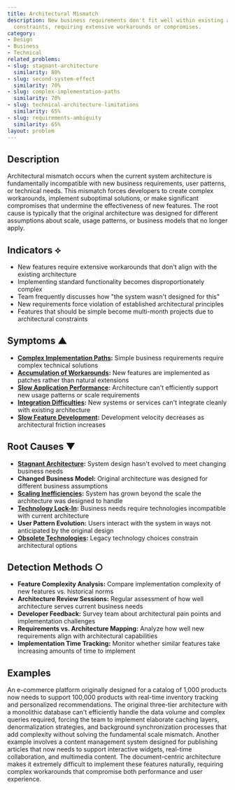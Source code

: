 ```yaml
---
title: Architectural Mismatch
description: New business requirements don't fit well within existing architectural
  constraints, requiring extensive workarounds or compromises.
category:
- Design
- Business
- Technical
related_problems:
- slug: stagnant-architecture
  similarity: 80%
- slug: second-system-effect
  similarity: 70%
- slug: complex-implementation-paths
  similarity: 70%
- slug: technical-architecture-limitations
  similarity: 65%
- slug: requirements-ambiguity
  similarity: 65%
layout: problem
---
```


## Description

Architectural mismatch occurs when the current system architecture is fundamentally incompatible with new business requirements, user patterns, or technical needs. This mismatch forces developers to create complex workarounds, implement suboptimal solutions, or make significant compromises that undermine the effectiveness of new features. The root cause is typically that the original architecture was designed for different assumptions about scale, usage patterns, or business models that no longer apply.

## Indicators ⟡

- New features require extensive workarounds that don't align with the existing architecture
- Implementing standard functionality becomes disproportionately complex
- Team frequently discusses how "the system wasn't designed for this"
- New requirements force violation of established architectural principles
- Features that should be simple become multi-month projects due to architectural constraints

## Symptoms ▲

- **[Complex Implementation Paths](complex-implementation-paths.md):** Simple business requirements require complex technical solutions
- **[Accumulation of Workarounds](accumulation-of-workarounds.md):** New features are implemented as patches rather than natural extensions
- **[Slow Application Performance](slow-application-performance.md):** Architecture can't efficiently support new usage patterns or scale requirements
- **[Integration Difficulties](integration-difficulties.md):** New systems or services can't integrate cleanly with existing architecture
- **[Slow Feature Development](slow-feature-development.md):** Development velocity decreases as architectural friction increases

## Root Causes ▼

- **[Stagnant Architecture](stagnant-architecture.md):** System design hasn't evolved to meet changing business needs
- **Changed Business Model:** Original architecture was designed for different business assumptions
- **[Scaling Inefficiencies](scaling-inefficiencies.md):** System has grown beyond the scale the architecture was designed to handle
- **[Technology Lock-In](technology-lock-in.md):** Business needs require technologies incompatible with current architecture
- **User Pattern Evolution:** Users interact with the system in ways not anticipated by the original design
- **[Obsolete Technologies](obsolete-technologies.md):** Legacy technology choices constrain architectural options

## Detection Methods ○

- **Feature Complexity Analysis:** Compare implementation complexity of new features vs. historical norms
- **Architecture Review Sessions:** Regular assessment of how well architecture serves current business needs
- **Developer Feedback:** Survey team about architectural pain points and implementation challenges
- **Requirements vs. Architecture Mapping:** Analyze how well new requirements align with architectural capabilities
- **Implementation Time Tracking:** Monitor whether similar features take increasing amounts of time to implement

## Examples

An e-commerce platform originally designed for a catalog of 1,000 products now needs to support 100,000 products with real-time inventory tracking and personalized recommendations. The original three-tier architecture with a monolithic database can't efficiently handle the data volume and complex queries required, forcing the team to implement elaborate caching layers, denormalization strategies, and background synchronization processes that add complexity without solving the fundamental scale mismatch. Another example involves a content management system designed for publishing articles that now needs to support interactive widgets, real-time collaboration, and multimedia content. The document-centric architecture makes it extremely difficult to implement these features naturally, requiring complex workarounds that compromise both performance and user experience.